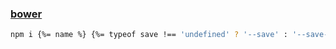### [bower](https://github.com/bower/bower)

```bash
npm i {%= name %} {%= typeof save !== 'undefined' ? '--save' : '--save-dev' %}
```